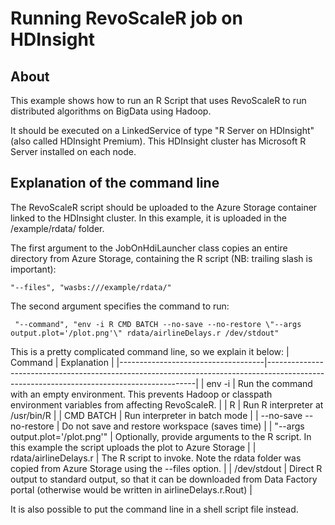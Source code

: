 # Running RevoScaleR job on HDInsight

## About

This example shows how to run an R Script that uses RevoScaleR to run distributed algorithms on BigData using Hadoop.

It should be executed on a LinkedService of type "R Server on HDInsight" (also called HDInsight Premium). This HDInsight cluster has Microsoft R Server installed on each node.

## Explanation of the command line

The RevoScaleR script should be uploaded to the Azure Storage container linked to the HDInsight cluster. In this example, it is uploaded in the /example/rdata/ folder.

The first argument to the JobOnHdiLauncher class copies an entire directory from Azure Storage, containing the R script (NB: trailing slash is important):

```
"--files", "wasbs:///example/rdata/"
```
The second argument specifies the command to run:
```
 "--command", "env -i R CMD BATCH --no-save --no-restore \"--args output.plot='/plot.png'\" rdata/airlineDelays.r /dev/stdout"
```

This is a pretty complicated command line, so we explain it below:
| Command                            | Explanation                                                                                                                              |
|------------------------------------|------------------------------------------------------------------------------------------------------------------------------------------|
| env -i                             | Run the command with an empty environment. This prevents Hadoop or classpath environment variables from affecting RevoScaleR.            |
| R                                  | Run R interpreter at /usr/bin/R                                                                                                          |
| CMD BATCH                          | Run interpreter in batch mode                                                                                                            |
| --no-save --no-restore             | Do not save and restore workspace (saves time)                                                                                           |
| \"--args output.plot='/plot.png'\" | Optionally, provide arguments to the R script. In this example the script uploads the plot to Azure Storage                            |
| rdata/airlineDelays.r                    | The R script to invoke. Note the rdata folder was copied from Azure Storage using the --files option.                            |
| /dev/stdout                        | Direct R output to standard output, so that it can be downloaded from Data Factory portal (otherwise would be written in airlineDelays.r.Rout) |

It is also possible to put the command line in a shell script file instead.

